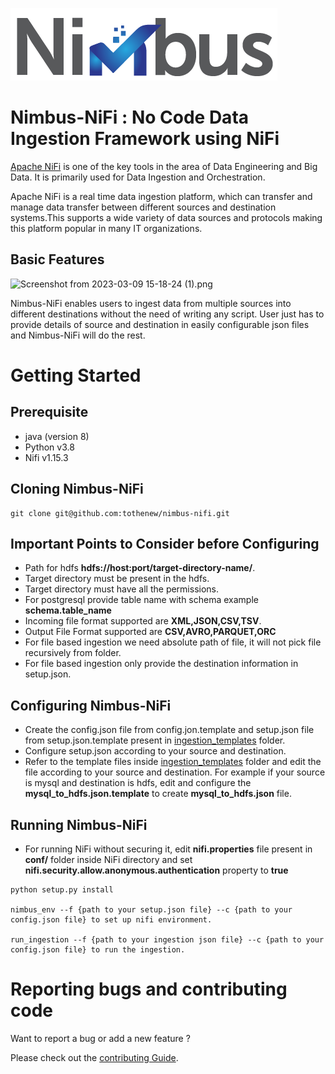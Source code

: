 ![nimbus logo](/docs/images/Untitled.png)

# Nimbus-NiFi : No Code Data Ingestion Framework using NiFi
[Apache NiFi](https://github.com/apache/nifi) is one of the key tools in the area of Data Engineering and Big Data. It is primarily used for Data Ingestion and Orchestration.

Apache NiFi is a real time data ingestion platform, which can transfer and manage data transfer between different sources and destination systems.This supports a wide variety of data sources and protocols making this platform popular in many IT organizations.

## Basic Features

![Screenshot from 2023-03-09 15-18-24 (1).png](..%2F..%2Fnimbus-nifi%2Fdocs%2Fimages%2FScreenshot%20from%202023-03-09%2015-18-24%20%281%29.png) 

Nimbus-NiFi enables users to ingest data from multiple sources into different destinations without the need of writing any script.
User just has to provide details of source and destination in easily configurable json files and Nimbus-NiFi will do the rest.

# Getting Started

## Prerequisite
* java (version 8)
* Python v3.8
* Nifi v1.15.3

## Cloning Nimbus-NiFi

```
git clone git@github.com:tothenew/nimbus-nifi.git
```

## Important Points to Consider before Configuring 
* Path for hdfs **hdfs://host:port/target-directory-name/**. 
* Target directory must be present in the hdfs.
* Target directory must have all the permissions.
* For postgresql provide table name with schema example **schema.table_name**
* Incoming file format supported are **XML,JSON,CSV,TSV**.
* Output File Format supported are **CSV,AVRO,PARQUET,ORC**
* For file based ingestion we need absolute path of file, it will not pick file recursively from folder.
* For file based ingestion only provide the destination information in setup.json. 


## Configuring Nimbus-NiFi

* Create the config.json file from config.jon.template and setup.json file from setup.json.template present in [ingestion_templates](nifi/ingestion_templates) folder.
* Configure setup.json according to your source and destination.
* Refer to the template files inside [ingestion_templates](nifi/ingestion_templates) folder and edit the file according to your source and destination. For example if your source is mysql and destination is hdfs, edit and configure the **mysql_to_hdfs.json.template** to create **mysql_to_hdfs.json** file.


## Running Nimbus-NiFi

* For running NiFi without securing it, edit **nifi.properties** file present in **conf/** folder inside NiFi directory  and set **nifi.security.allow.anonymous.authentication** property to **true**


```
python setup.py install

nimbus_env --f {path to your setup.json file} --c {path to your config.json file} to set up nifi environment.

run_ingestion --f {path to your ingestion json file} --c {path to your config.json file} to run the ingestion.
```

# Reporting bugs and contributing code

Want to report a bug or add a new feature ?

Please check out the [contributing Guide](contribution.md).


